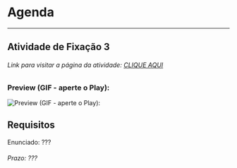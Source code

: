 # Agenda 

---  

## Atividade de Fixação 3  

###### Link para visitar a página da atividade: [CLIQUE AQUI](https://giunossauro.github.io/iFood_Lets-Code_Sala-842/3_POO-com-JavaScript/Atividades-de-Fixacao/3_Agenda/index.html)

### Preview (GIF - aperte o Play):  

![Preview (GIF - aperte o Play):](https://github.com/Giunossauro/iFood_Lets-Code_Sala-842/blob/master/3_POO-com-JavaScript/Atividades-de-Fixacao/3_Agenda/img/3f3.gif)

## Requisitos

Enunciado: ??? 

###### Prazo: ???  
